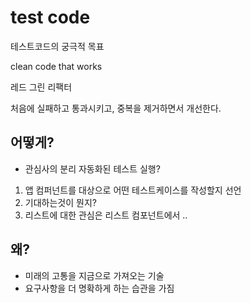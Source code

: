 # test code 

테스트코드의 궁극적 목표   

clean code that works   

레드 그린 리팩터   

처음에 실패하고 통과시키고, 중복을 제거하면서 개선한다.   


## 어떻게? 

- 관심사의 분리
자동화된 테스트 실행? 

1. 앱 컴퍼넌트를 대상으로 어떤 테스트케이스를 작성할지 선언
2. 기대하는것이 뭔지? 
3. 리스트에 대한 관심은 리스트 컴포넌트에서 ..

## 왜?

- 미래의 고통을 지금으로 가져오는 기술  
- 요구사항을 더 명확하게 하는 습관을 가짐